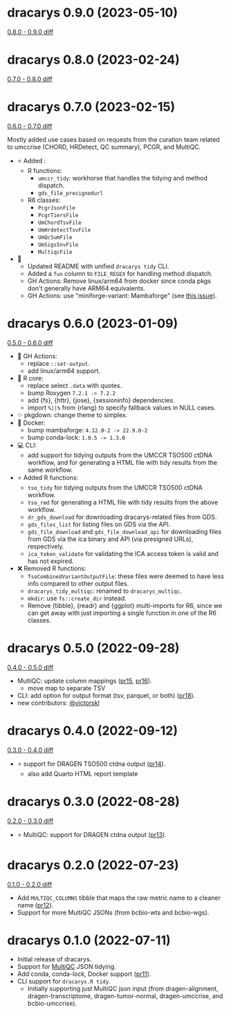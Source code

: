 # dracarys 0.9.0 (2023-05-10)

[0.8.0 - 0.9.0 diff](https://github.com/umccr/dracarys/compare/v0.8.0...v0.9.0)

# dracarys 0.8.0 (2023-02-24)

[0.7.0 - 0.8.0 diff](https://github.com/umccr/dracarys/compare/v0.7.0...v0.8.0)

# dracarys 0.7.0 (2023-02-15)

[0.6.0 - 0.7.0 diff](https://github.com/umccr/dracarys/compare/v0.6.0...v0.7.0)

Mostly added use cases based on requests from the curation team related to
umccrise (CHORD, HRDetect, QC summary), PCGR, and MultiQC.

- :star: Added :
  - R functions:
    - `umccr_tidy`: workhorse that handles the tidying and method dispatch.
    - `gds_file_presignedurl`
  - R6 classes:
    - `PcgrJsonFile`
    - `PcgrTiersFile`
    - `UmChordTsvFile`
    - `UmHrdetectTsvFile`
    - `UmQcSumFile`
    - `UmSigsSnvFile`
    - `MultiqcFile`
- :wrench:
  - Updated README with unified `dracarys tidy` CLI.
  - Added a `fun` column to `FILE_REGEX` for handling method dispatch.
  - GH Actions: Remove linux/arm64 from docker since conda pkgs don't generally have ARM64 equivalents.
  - GH Actions: use "miniforge-variant: Mambaforge"
    (see [this issue](https://github.com/conda-incubator/setup-miniconda/issues/274)).

# dracarys 0.6.0 (2023-01-09)

[0.5.0 - 0.6.0 diff](https://github.com/umccr/dracarys/compare/v0.5.0...v0.6.0)

- :wrench: GH Actions:
  - replace `::set-output`.
  - add linux/arm64 support.
- :wrench: R core:
  - replace select `.data` with quotes.
  - bump Roxygen `7.2.1 -> 7.2.2`
  - add {fs}, {httr}, {jose}, {sessioninfo} dependencies.
  - import `%||%` from {rlang} to specify fallback values in NULL cases.
- :sparkles: pkgdown: change theme to simplex.
- :whale: Docker:
  - bump mambaforge: `4.12.0-2 -> 22.9.0-2`
  - bump conda-lock: `1.0.5 -> 1.3.0`
- :computer: CLI:
  - add support for tidying outputs from the UMCCR TSO500 ctDNA workflow, and
    for generating a HTML file with tidy results from the same workflow.
- :star: Added R functions:
  - `tso_tidy` for tidying outputs from the UMCCR TSO500 ctDNA workflow.
  - `tso_rmd` for generating a HTML file with tidy results from the above workflow.
  - `dr_gds_download` for downloading dracarys-related files from GDS.
  - `gds_files_list` for listing files on GDS via the API.
  - `gds_file_download` and `gds_file_download_api` for downloading files
    from GDS via the ica binary and API (via presigned URLs), respectively.
  - `ica_token_validate` for validating the ICA access token is valid and has not expired.
- :x: Removed R functions:
  - `TsoCombinedVariantOutputFile`: these files were deemed to have less info compared to other output files.
  - `dracarys_tidy_multiqc`: renamed to `dracarys_multiqc`.
  - `mkdir`: use `fs::create_dir` instead.
  - Remove {tibble}, {readr} and {ggplot} multi-imports for R6, since we can get away with just importing a single
    function in one of the R6 classes.

# dracarys 0.5.0 (2022-09-28)

[0.4.0 - 0.5.0 diff](https://github.com/umccr/dracarys/compare/v0.4.0...v0.5.0)

- MultiQC: update column mappings ([pr15](https://github.com/umccr/dracarys/pull/15), [pr16](https://github.com/umccr/dracarys/pull/16)).
  - move map to separate TSV
- CLI: add option for output format (tsv, parquet, or both) ([pr18](https://github.com/umccr/dracarys/pull/18)).
- new contributors: [@victorskl](https://github.com/victorskl)

# dracarys 0.4.0 (2022-09-12)

[0.3.0 - 0.4.0 diff](https://github.com/umccr/dracarys/compare/v0.3.0...v0.4.0)

- :star: support for DRAGEN TSO500 ctdna output ([pr14](https://github.com/umccr/dracarys/pull/14)).
  - also add Quarto HTML report template

# dracarys 0.3.0 (2022-08-28)

[0.2.0 - 0.3.0 diff](https://github.com/umccr/dracarys/compare/v0.2.0...v0.3.0)

- :star: MultiQC: support for DRAGEN ctdna output ([pr13](https://github.com/umccr/dracarys/pull/13)).

# dracarys 0.2.0 (2022-07-23)

[0.1.0 - 0.2.0 diff](https://github.com/umccr/dracarys/compare/v0.1.0...v0.2.0)

- Add `MULTIQC_COLUMNS` tibble that maps the raw metric name to a cleaner name
  ([pr12](https://github.com/umccr/dracarys/pull/12)).
- Support for more MultiQC JSONs (from bcbio-wts and bcbio-wgs).

# dracarys 0.1.0 (2022-07-11)

- Initial release of dracarys.
- Support for [MultiQC](https://github.com/ewels/MultiQC) JSON tidying.
- Add conda, conda-lock, Docker support ([pr11](https://github.com/umccr/dracarys/pull/11)).
- CLI support for `dracarys.R tidy`.
  - Initially supporting just MultiQC json input (from dragen-alignment,
    dragen-transcriptome, dragen-tumor-normal, dragen-umccrise,
    and bcbio-umccrise).
